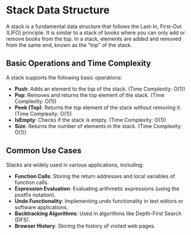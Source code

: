 # Stack Data Structure

A stack is a fundamental data structure that follows the Last-In, First-Out (LIFO) principle. It is similar to a stack of books where you can only add or remove books from the top. In a stack, elements are added and removed from the same end, known as the "top" of the stack.

## Basic Operations and Time Complexity

A stack supports the following basic operations:

- **Push**: Adds an element to the top of the stack. (Time Complexity: O(1))
- **Pop**: Removes and returns the top element of the stack. (Time Complexity: O(1))
- **Peek (Top)**: Returns the top element of the stack without removing it. (Time Complexity: O(1))
- **IsEmpty**: Checks if the stack is empty. (Time Complexity: O(1))
- **Size**: Returns the number of elements in the stack. (Time Complexity: O(1))

## Common Use Cases

Stacks are widely used in various applications, including:

- **Function Calls**: Storing the return addresses and local variables of function calls.
- **Expression Evaluation**: Evaluating arithmetic expressions (using the postfix notation).
- **Undo Functionality**: Implementing undo functionality in text editors or software applications.
- **Backtracking Algorithms**: Used in algorithms like Depth-First Search (DFS).
- **Browser History**: Storing the history of visited web pages.

